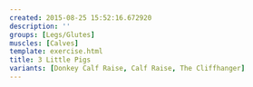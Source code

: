 ```yaml
---
created: 2015-08-25 15:52:16.672920
description: ''
groups: [Legs/Glutes]
muscles: [Calves]
template: exercise.html
title: 3 Little Pigs
variants: [Donkey Calf Raise, Calf Raise, The Cliffhanger]
---
```

